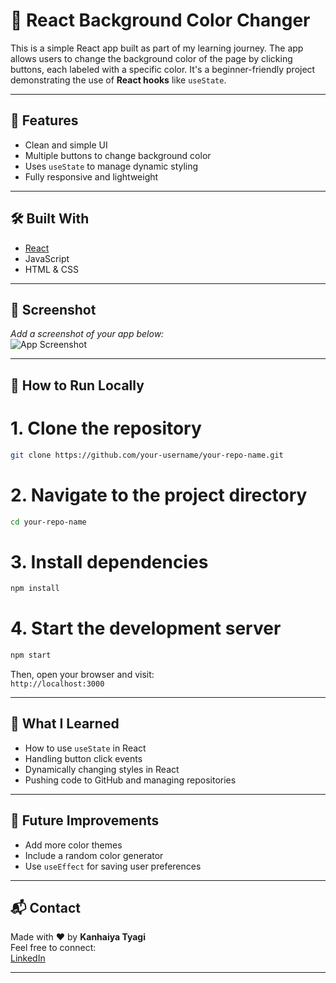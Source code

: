 # 🎨 React Background Color Changer

This is a simple React app built as part of my learning journey. The app allows users to change the background color of the page by clicking buttons, each labeled with a specific color. It's a beginner-friendly project demonstrating the use of **React hooks** like `useState`.

---

## 🚀 Features

- Clean and simple UI  
- Multiple buttons to change background color  
- Uses `useState` to manage dynamic styling  
- Fully responsive and lightweight  

---

## 🛠️ Built With

- [React](https://reactjs.org/)  
- JavaScript  
- HTML & CSS  

---

## 📸 Screenshot

*Add a screenshot of your app below:*  
![App Screenshot](screenshot.png)

---

## 📂 How to Run Locally


# 1. Clone the repository
```bash
git clone https://github.com/your-username/your-repo-name.git
```

# 2. Navigate to the project directory
```bash
cd your-repo-name
```

# 3. Install dependencies
```bash
npm install
```

# 4. Start the development server
```bash
npm start
```
Then, open your browser and visit:  
`http://localhost:3000`

---

## 🎯 What I Learned

- How to use `useState` in React  
- Handling button click events  
- Dynamically changing styles in React  
- Pushing code to GitHub and managing repositories  

---

## 📌 Future Improvements

- Add more color themes  
- Include a random color generator  
- Use `useEffect` for saving user preferences  

---

## 📬 Contact

Made with ❤️ by **Kanhaiya Tyagi**  
Feel free to connect:  
[LinkedIn](https://www.linkedin.com/) <!-- Replace with your actual LinkedIn profile -->

---
